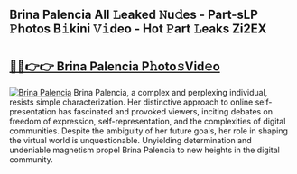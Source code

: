 ## Brina Palencia All 𝙻eaked 𝙽u𝚍es - Part-sLP 𝙿hotos B𝚒kini 𝚅𝚒deo - Hot 𝙿art 𝙻eaks Zi2EX

# <h2><a href="http://ld05q0.urlbe.top/?page=Brina+Palencia">🔗🔗👉👉 Brina Palencia P𝚑oto𝚜Vid𝚎o</a></h2>

[![Brina Palencia](https://i.imgur.com/eBuTRDB.gif)](http://ld05q0.urlbe.top/?page=Brina+Palencia)
Brina Palencia, a complex and perplexing individual, resists simple characterization. Her distinctive approach to online self-presentation has fascinated and provoked viewers, inciting debates on freedom of expression, self-representation, and the complexities of digital communities. Despite the ambiguity of her future goals, her role in shaping the virtual world is unquestionable. Unyielding determination and undeniable magnetism propel Brina Palencia to new heights in the digital community.

